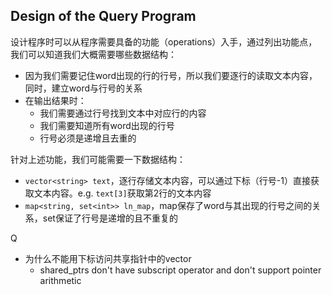 ## Design of the Query Program

设计程序时可以从程序需要具备的功能（operations）入手，通过列出功能点，我们可以知道我们大概需要哪些数据结构：

- 因为我们需要记住word出现的行的行号，所以我们要逐行的读取文本内容，同时，建立word与行号的关系
- 在输出结果时：
  - 我们需要通过行号找到文本中对应行的内容
  - 我们需要知道所有word出现的行号
  - 行号必须是递增且去重的

针对上述功能，我们可能需要一下数据结构：

- `vector<string> text`，逐行存储文本内容，可以通过下标（行号-1）直接获取文本内容。e.g. `text[3]`获取第2行的文本内容
- `map<string, set<int>> ln_map`，map保存了word与其出现的行号之间的关系，set保证了行号是递增的且不重复的

Q

- 为什么不能用下标访问共享指针中的vector
  - shared_ptrs don't have subscript operator and don't support pointer arithmetic